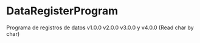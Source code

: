 # DataRegisterProgram
Programa de registros de datos v1.0.0 v2.0.0 v3.0.0 y v4.0.0 (Read char by char)
